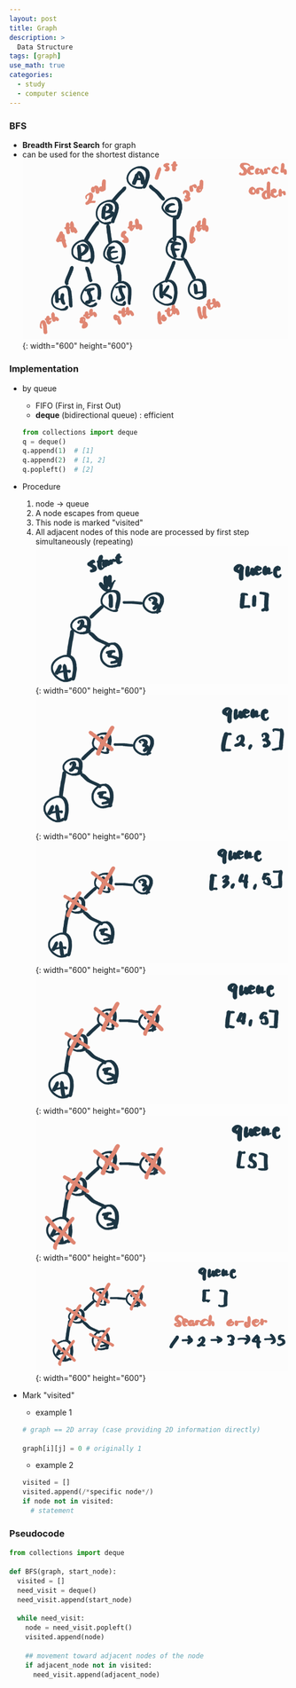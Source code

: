 ```yaml
---
layout: post
title: Graph
description: >
  Data Structure
tags: [graph]
use_math: true
categories:
  - study
  - computer science
---
```

### BFS
* **Breadth First Search** for graph<br>
* can be used for the shortest distance<br>
![그림1](/assets/img/63.PNG?raw=true){: width="600" height="600"}

### Implementation
* by queue
  * FIFO (First in, First Out)
  * **deque** (bidirectional queue) : efficient
  ~~~python
  from collections import deque
  q = deque()
  q.append(1)  # [1]
  q.append(2)  # [1, 2]
  q.popleft()  # [2]
  ~~~
* Procedure
  1. node → queue
  2. A node escapes from queue
  3. This node is marked "visited"
  4. All adjacent nodes of this node are processed by first step simultaneously (repeating)<br>
  ![그림2](/assets/img/64.PNG?raw=true){: width="600" height="600"}
  ![그림3](/assets/img/65.PNG?raw=true){: width="600" height="600"}
  ![그림4](/assets/img/66.PNG?raw=true){: width="600" height="600"}
  ![그림5](/assets/img/67.PNG?raw=true){: width="600" height="600"}
  ![그림6](/assets/img/68.PNG?raw=true){: width="600" height="600"}
  ![그림7](/assets/img/69.PNG?raw=true){: width="600" height="600"}

* Mark "visited"
  * example 1
  ~~~python
  # graph == 2D array (case providing 2D information directly)

  graph[i][j] = 0 # originally 1
  ~~~
  * example 2
  ~~~python
  visited = []
  visited.append(/*specific node*/)
  if node not in visited:
    # statement
  ~~~

### Pseudocode
~~~python
from collections import deque

def BFS(graph, start_node):
  visited = []
  need_visit = deque()
  need_visit.append(start_node)

  while need_visit:
    node = need_visit.popleft()
    visited.append(node)

    ## movement toward adjacent nodes of the node
    if adjacent_node not in visited:
      need_visit.append(adjacent_node)
~~~
